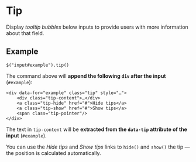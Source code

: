 Tip
===

Display *tooltip bubbles* below inputs to provide users with more information about that field.

Example
-------

	$("input#example").tip()
	
The command above will **append the following `div` after the input** (`#example`):

	<div data-for="example" class="tip" style="…">
		<div class="tip-content">…</div>
		<a class="tip-hide" href="#">Hide tips</a>
		<a class="tip-show" href="#">Show tips</a>
		<span class="tip-pointer"/>
	</div>

The text in `tip-content` will be **extracted from the `data-tip` attribute of the input** (`#example`).

You can use the *Hide tips* and *Show tips* links to `hide()` and `show()` the tip — the position is calculated automatically.